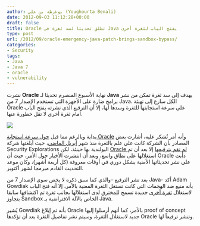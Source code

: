 ```yaml
---
author: يوغرطة بن علي (Youghourta Benali)
date: 2012-09-03 11:12:28+00:00
draft: false
title: Oracle تطلق تحديثا لسد ثغرة في Java يفتح الباب لثغرة أخرى
type: post
url: /2012/09/oracle-emergency-java-patch-brings-sandbox-bypass/
categories:
- Security
tags:
- Java
- Java 7
- oracle
- vulnerability
---
```


نشرت **Oracle** نهاية الأسبوع المنصرم تحديثا لـ **Java** يهدف إلى سد ثغرة تمكن من نشر برامج ضارة على الأجهزة التي تستخدم الإصدار 7 من Java. الكل سارع إلى تهنئة Oracle على سرعة استجابتها للثغرة وسدها لها، إلا أن الترقيع الذي نشرته يفتح الباب أمام ثغرة أخرى لا تقل خطورة عنها.




[![](https://www.it-scoop.com/wp-content/uploads/2012/09/java-patch.png)
](https://www.it-scoop.com/wp-content/uploads/2012/09/java-patch.png)




بداية وبالرغم مما قيل [حول سرعة استجابة Oracle](http://www.computerworld.com/s/article/9230786/Oracle_s_emergency_Java_patch_blocks_zero_day_exploits_researchers_confirm) وأنه أمر تُشكر عليه، أشارت بعض المصادر بأن الشركة كانت على علم بالثغرة منذ شهر [أبريل الماضي](http://seclists.org/bugtraq/2012/Aug/225)، حيث أبلغتها شركة Security Explorations البولندية بها حينئذ، لكن [Oracle لم تقم بترقيعها](https://blogs.oracle.com/security/entry/security_alert_for_cve_20121) إلا بعد أن تم استغلالها على نطاق واسع، وبعد أن انتشرت الأخبار حول الأمر، حيث أن Oracle دأبت على نشر تحديثاتها الأمنية بشكل دوري في أوقات معروفة (كل أربعة أشهر)، وكان موعد التحديث القادم مبرمجا لشهر أكتوبر.




بعد نشر الترقيع –والذي كما سبق ذكره لا يخص سوى الإصدار 7 من Java- أكد Adam Gowdiak بأنه منيع ضد الهجمات التي كانت تستغل الثغرة المعنية بالأمر، إلا أنه فتح الباب لاستغلال [ثغرة أخرى](http://seclists.org/bugtraq/2012/Aug/225) جديدة تسمح للمخترق لدى استغلالها بجانب ثغرة تم اكتشافها سابقا بتجاوز Sandbox الخاص بالآلة الافتراضية بـ Java.




يُشير Gowdiak بأنه تم إبلاغ Oracle بالأمر، كما أنهم أرسلوا إليها proof of concept جديد لاستغلال الثغرة، وسيتم نشر تفاصيل الثغرة بعد أن تؤكدها Oracle وتنشر ترقيعاً لها.
